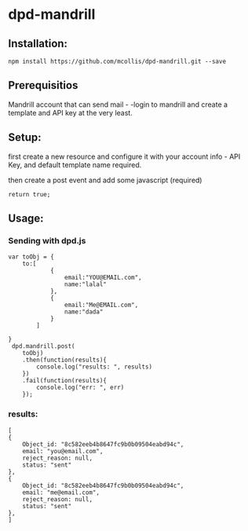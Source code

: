 # dpd-mandrill

## Installation:

```
npm install https://github.com/mcollis/dpd-mandrill.git --save
```

## Prerequisitios
Mandrill account that can send mail - 
  -login to mandrill and create a template and API key at the very least.

## Setup:
first create a new resource and configure it with your account info - API Key, and default template name required.

then create a post event and add some javascript (required)
```
return true;
```

## Usage:

### Sending with dpd.js
```
var toObj = {
	to:[
			{
				email:"YOU@EMAIL.com",
				name:"lalal"
			},
			{
				email:"Me@EMAIL.com",
				name:"dada"
			}
		]

}
 dpd.mandrill.post(
 	toObj)
 	.then(function(results){ 
 		console.log("results: ", results) 
 	})
 	.fail(function(results){ 
 		console.log("err: ", err) 
 	});
```

### results:  
```
[
{ 
	Object_id: "8c582eeb4b8647fc9b0b09504eabd94c",
	email: "you@email.com",
	reject_reason: null,
	status: "sent"
},
{ 
	Object_id: "8c582eeb4b8647fc9b0b09504eabd94c",
	email: "me@email.com",
	reject_reason: null,
	status: "sent"
},
]

